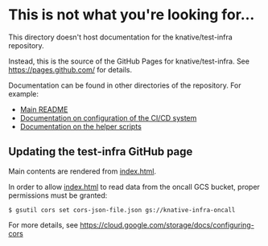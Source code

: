 # This is not what you're looking for...

This directory doesn't host documentation for the knative/test-infra repository.

Instead, this is the source of the GitHub Pages for knative/test-infra. See
https://pages.github.com/ for details.

Documentation can be found in other directories of the repository. For
example:

- [Main README](../README.md)
- [Documentation on configuration of the CI/CD system](../guides/prow_setup.md)
- [Documentation on the helper scripts](../scripts/README.md)

## Updating the test-infra GitHub page

Main contents are rendered from [index.html](index.html).

In order to allow [index.html](index.html) to read data from the oncall GCS
bucket, proper permissions must be granted:

```shell
$ gsutil cors set cors-json-file.json gs://knative-infra-oncall
```

For more details, see https://cloud.google.com/storage/docs/configuring-cors

